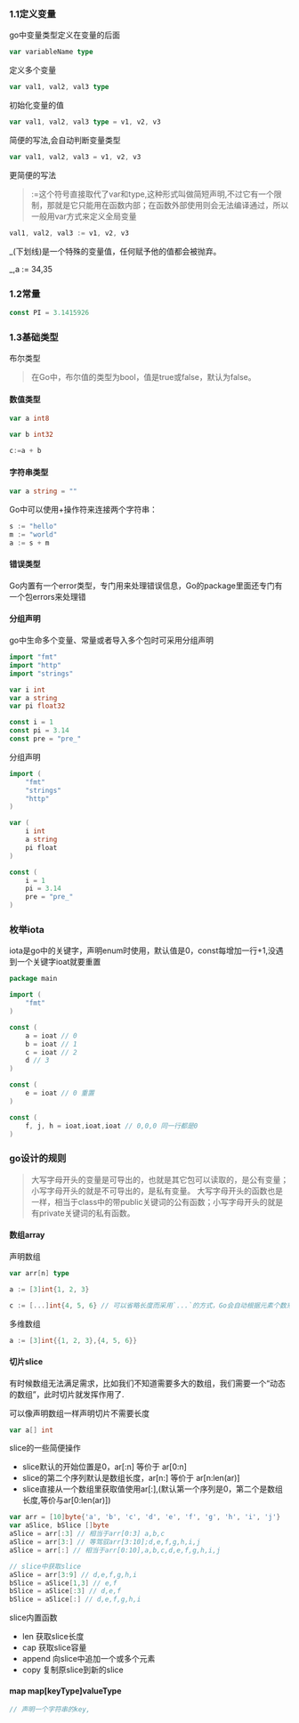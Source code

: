 ### 1.1定义变量

go中变量类型定义在变量的后面

```go
var variableName type
```

定义多个变量

```go
var val1, val2, val3 type
```

初始化变量的值

```go
var val1, val2, val3 type = v1, v2, v3
```

简便的写法,会自动判断变量类型

```go
var val1, val2, val3 = v1, v2, v3
```

更简便的写法

> :=这个符号直接取代了var和type,这种形式叫做简短声明,不过它有一个限制，那就是它只能用在函数内部；在函数外部使用则会无法编译通过，所以一般用var方式来定义全局变量

```go
val1, val2, val3 := v1, v2, v3
```

_(下划线)是一个特殊的变量值，任何赋予他的值都会被抛弃。

_,a := 34,35


### 1.2常量

```go
const PI = 3.1415926
```
### 1.3基础类型

布尔类型

> 在Go中，布尔值的类型为bool，值是true或false，默认为false。

#### 数值类型

```go
var a int8

var b int32

c:=a + b
```

#### 字符串类型

```go
var a string = ""
```
Go中可以使用+操作符来连接两个字符串：

```go
s := "hello"
m := "world"
a := s + m
```

#### 错误类型

Go内置有一个error类型，专门用来处理错误信息，Go的package里面还专门有一个包errors来处理错

#### 分组声明

go中生命多个变量、常量或者导入多个包时可采用分组声明

```go
import "fmt"
import "http"
import "strings"

var i int
var a string
var pi float32

const i = 1
const pi = 3.14
const pre = "pre_"
```

分组声明

```go
import (
    "fmt"
    "strings"
    "http"
)

var (
    i int
    a string
    pi float
)

const (
    i = 1
    pi = 3.14
    pre = "pre_"
)
```


### 枚举iota

iota是go中的关键字，声明enum时使用，默认值是0，const每增加一行+1,没遇到一个关键字ioat就要重置

```go
package main

import (
    "fmt"
)

const (
    a = ioat // 0
    b = ioat // 1
    c = ioat // 2
    d // 3
)

const (
    e = ioat // 0 重置
)

const (
    f, j, h = ioat,ioat,ioat // 0,0,0 同一行都是0
)
```

### go设计的规则

> 大写字母开头的变量是可导出的，也就是其它包可以读取的，是公有变量；小写字母开头的就是不可导出的，是私有变量。
> 大写字母开头的函数也是一样，相当于class中的带public关键词的公有函数；小写字母开头的就是有private关键词的私有函数。

#### 数组array

声明数组

```go
var arr[n] type

a := [3]int{1, 2, 3}

c := [...]int{4, 5, 6} // 可以省略长度而采用`...`的方式，Go会自动根据元素个数来计算长度
```

多维数组

```go
a := [3]int{{1, 2, 3},{4, 5, 6}}
```

#### 切片slice

有时候数组无法满足需求，比如我们不知道需要多大的数组，我们需要一个“动态的数组”，此时切片就发挥作用了.

可以像声明数组一样声明切片不需要长度

```go
var a[] int
```

slice的一些简便操作

- slice默认的开始位置是0，ar[:n] 等价于 ar[0:n]
- slice的第二个序列默认是数组长度，ar[n:] 等价于 ar[n:len(ar)]
- slice直接从一个数组里获取值使用ar[:],(默认第一个序列是0，第二个是数组长度,等价与ar[0:len(ar)])

```go
var arr = [10]byte{'a', 'b', 'c', 'd', 'e', 'f', 'g', 'h', 'i', 'j'}
var aSlice, bSlice []byte
aSlice = arr[:3] // 相当于arr[0:3] a,b,c
aSlice = arr[3:] // 等驾驭arr[3:10];d,e,f,g,h,i,j
aSlice = arr[:] // 相当于arr[0:10],a,b,c,d,e,f,g,h,i,j

// slice中获取slice
aSlice = arr[3:9] // d,e,f,g,h,i
bSlice = aSlice[1,3] // e,f
bSlice = aSlice[:3] // d,e,f
bSlice = aSlice[:] // d,e,f,g,h,i
```

slice内置函数

- len 获取slice长度
- cap 获取slice容量
- append 向slice中追加一个或多个元素
- copy 复制原slice到新的slice

#### map map[keyType]valueType

```go
// 声明一个字符串的key,
```
